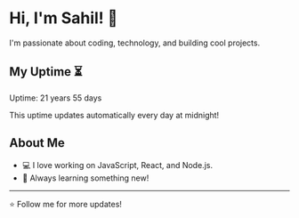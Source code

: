 # Hi, I'm Sahil! 👋

I'm passionate about coding, technology, and building cool projects.

## My Uptime ⏳
Uptime: 21 years 55 days

This uptime updates automatically every day at midnight!

## About Me
- 💻 I love working on JavaScript, React, and Node.js.
- 🎯 Always learning something new!

---

⭐️ Follow me for more updates!
